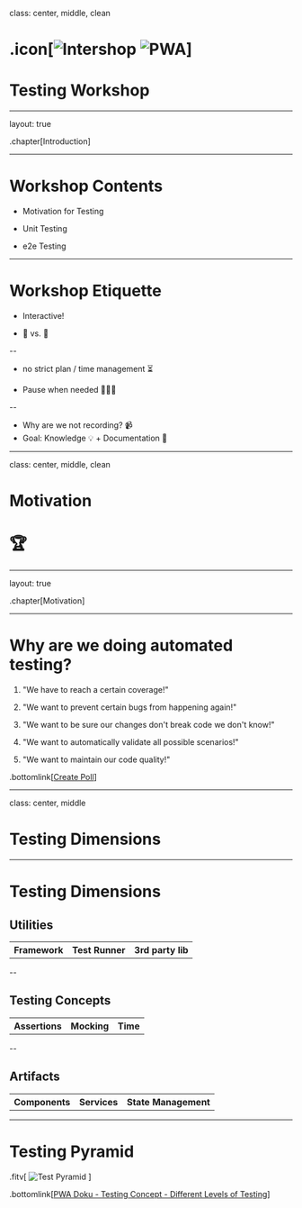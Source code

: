 class: center, middle, clean

# .icon[![Intershop](https://upload.wikimedia.org/wikipedia/commons/9/9c/Intershop-Communications-AG.svg) ![PWA](https://upload.wikimedia.org/wikipedia/commons/thumb/d/d5/Progressive_Web_Apps_Logo.svg/2880px-Progressive_Web_Apps_Logo.svg.png)]

# Testing Workshop

---

layout: true

.chapter[Introduction]

---

# Workshop Contents

- Motivation for Testing

- Unit Testing

- e2e Testing

---

# Workshop Etiquette

- Interactive!

- 💭 vs. 💬

--

- no strict plan / time management ⏳

- Pause when needed 🤯🤔🤬

--

- Why are we not recording? 📹
- Goal: Knowledge 💡 + Documentation 📜

---

class: center, middle, clean

# Motivation

# 🏆

---

layout: true

.chapter[Motivation]

---

# Why are we doing automated testing?

1. "We have to reach a certain coverage!"

2. "We want to prevent certain bugs from happening again!"

3. "We want to be sure our changes don't break code we don't know!"

4. "We want to automatically validate all possible scenarios!"

5. "We want to maintain our code quality!"

.bottomlink[[Create Poll](https://www.strawpoll.me/#?savedPoll=%7B%22title%22:%22Why%20are%20we%20doing%20automated%20testing?%22,%22dupcheck%22:%221%22,%22multi%22:true,%22captcha%22:false,%22options%22:%5B%22%2522We%2520have%2520to%2520reach%2520a%2520certain%2520coverage!%2522%22,%22%2522We%2520want%2520to%2520prevent%2520certain%2520bugs%2520from%2520happening%2520again!%2522%22,%22%2522We%2520want%2520to%2520be%2520sure%2520our%2520changes%2520don't%2520break%2520code%2520we%2520don't%2520know!%2522%22,%22%2522We%2520want%2520to%2520automatically%2520validate%2520all%2520possible%2520scenarios!%2522%22,%22%2522We%2520want%2520to%2520maintain%2520our%2520code%2520quality!%2522%22%5D%7D)]

---

class: center, middle

# Testing Dimensions

---

# Testing Dimensions

## Utilities

<table class="thirds">
  <tr>
    <th>Framework</th>
    <th>Test Runner</th>
    <th>3rd party lib</th>
  </tr>
</table>

--

## Testing Concepts

<table class="thirds">
  <tr>
    <th>Assertions</th>
    <th>Mocking</th>
    <th>Time</th>
  </tr>
</table>

--

## Artifacts

<table class="thirds">
  <tr>
    <th>Components</th>
    <th>Services</th>
    <th>State Management</th>
  </tr>
</table>

---

# Testing Pyramid

.fitv[
![Test Pyramid](https://github.com/dhhyi/intershop-pwa/raw/workshop/testing/docs/concepts/testing-test-pyramid.jpg)
]

.bottomlink[[PWA Doku - Testing Concept - Different Levels of Testing](https://github.com/dhhyi/intershop-pwa/blob/workshop/testing/docs/concepts/testing.md#different-levels-of-testing)]
